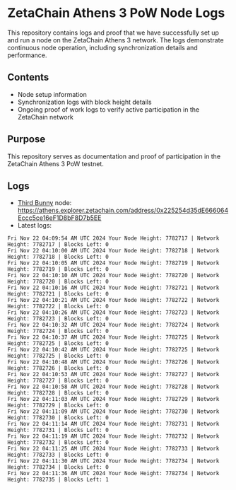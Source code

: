 # ZetaChain Athens 3 PoW Node Logs
This repository contains logs and proof that we have successfully set up and run a node on the ZetaChain Athens 3 network. The logs demonstrate continuous node operation, including synchronization details and performance.

## Contents
- Node setup information
- Synchronization logs with block height details
- Ongoing proof of work logs to verify active participation in the ZetaChain network

## Purpose
This repository serves as documentation and proof of participation in the ZetaChain Athens 3 PoW testnet.

## Logs

- [Third Bunny](https://thirdbunny.xyz/) node: https://athens.explorer.zetachain.com/address/0x225254d35dE666064Eccc5ce16eF1D8bF8D7b5EE
- Latest logs:
```
Fri Nov 22 04:09:54 AM UTC 2024 Your Node Height: 7782717 | Network Height: 7782717 | Blocks Left: 0
Fri Nov 22 04:10:00 AM UTC 2024 Your Node Height: 7782718 | Network Height: 7782718 | Blocks Left: 0
Fri Nov 22 04:10:05 AM UTC 2024 Your Node Height: 7782719 | Network Height: 7782719 | Blocks Left: 0
Fri Nov 22 04:10:10 AM UTC 2024 Your Node Height: 7782720 | Network Height: 7782720 | Blocks Left: 0
Fri Nov 22 04:10:16 AM UTC 2024 Your Node Height: 7782721 | Network Height: 7782721 | Blocks Left: 0
Fri Nov 22 04:10:21 AM UTC 2024 Your Node Height: 7782722 | Network Height: 7782722 | Blocks Left: 0
Fri Nov 22 04:10:26 AM UTC 2024 Your Node Height: 7782723 | Network Height: 7782723 | Blocks Left: 0
Fri Nov 22 04:10:32 AM UTC 2024 Your Node Height: 7782724 | Network Height: 7782724 | Blocks Left: 0
Fri Nov 22 04:10:37 AM UTC 2024 Your Node Height: 7782725 | Network Height: 7782725 | Blocks Left: 0
Fri Nov 22 04:10:42 AM UTC 2024 Your Node Height: 7782725 | Network Height: 7782725 | Blocks Left: 0
Fri Nov 22 04:10:48 AM UTC 2024 Your Node Height: 7782726 | Network Height: 7782726 | Blocks Left: 0
Fri Nov 22 04:10:53 AM UTC 2024 Your Node Height: 7782727 | Network Height: 7782727 | Blocks Left: 0
Fri Nov 22 04:10:58 AM UTC 2024 Your Node Height: 7782728 | Network Height: 7782728 | Blocks Left: 0
Fri Nov 22 04:11:03 AM UTC 2024 Your Node Height: 7782729 | Network Height: 7782729 | Blocks Left: 0
Fri Nov 22 04:11:09 AM UTC 2024 Your Node Height: 7782730 | Network Height: 7782730 | Blocks Left: 0
Fri Nov 22 04:11:14 AM UTC 2024 Your Node Height: 7782731 | Network Height: 7782731 | Blocks Left: 0
Fri Nov 22 04:11:19 AM UTC 2024 Your Node Height: 7782732 | Network Height: 7782732 | Blocks Left: 0
Fri Nov 22 04:11:25 AM UTC 2024 Your Node Height: 7782733 | Network Height: 7782733 | Blocks Left: 0
Fri Nov 22 04:11:30 AM UTC 2024 Your Node Height: 7782734 | Network Height: 7782734 | Blocks Left: 0
Fri Nov 22 04:11:36 AM UTC 2024 Your Node Height: 7782734 | Network Height: 7782735 | Blocks Left: 1
```
